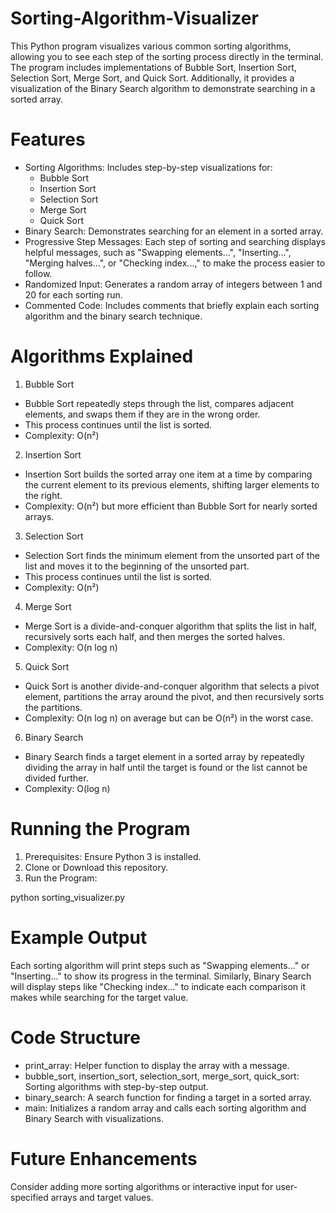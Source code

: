 # Sorting-Algorithm-Visualizer

This Python program visualizes various common sorting algorithms, allowing you to see each step of the sorting process directly in the terminal. The program includes implementations of Bubble Sort, Insertion Sort, Selection Sort, Merge Sort, and Quick Sort. Additionally, it provides a visualization of the Binary Search algorithm to demonstrate searching in a sorted array.

# Features
  - Sorting Algorithms: Includes step-by-step visualizations for:
    - Bubble Sort
    - Insertion Sort
    - Selection Sort
    - Merge Sort
    - Quick Sort
  - Binary Search: Demonstrates searching for an element in a sorted array.
  - Progressive Step Messages: Each step of sorting and searching displays helpful messages,       such as "Swapping elements...", "Inserting...", "Merging halves...", or "Checking              index...," to make the process easier to follow.
  - Randomized Input: Generates a random array of integers between 1 and 20 for each sorting       run.
  - Commented Code: Includes comments that briefly explain each sorting algorithm and the          binary search technique.

# Algorithms Explained

1. Bubble Sort
  - Bubble Sort repeatedly steps through the list, compares adjacent elements, and swaps them      if they are in the wrong order.
  - This process continues until the list is sorted.
  - Complexity: O(n²)
2. Insertion Sort
  - Insertion Sort builds the sorted array one item at a time by comparing the current element     to its previous elements, shifting larger elements to the right.
  - Complexity: O(n²) but more efficient than Bubble Sort for nearly sorted arrays.
3. Selection Sort
  - Selection Sort finds the minimum element from the unsorted part of the list and moves it       to the beginning of the unsorted part.
  - This process continues until the list is sorted.
  - Complexity: O(n²)
4. Merge Sort
  - Merge Sort is a divide-and-conquer algorithm that splits the list in half, recursively         sorts each half, and then merges the sorted halves.
  - Complexity: O(n log n)
5. Quick Sort
  - Quick Sort is another divide-and-conquer algorithm that selects a pivot element,               partitions the array around the pivot, and then recursively sorts the partitions.
  - Complexity: O(n log n) on average but can be O(n²) in the worst case.
6. Binary Search
  - Binary Search finds a target element in a sorted array by repeatedly dividing the array in     half until the target is found or the list cannot be divided further.
  - Complexity: O(log n)

# Running the Program
1. Prerequisites: Ensure Python 3 is installed.
2. Clone or Download this repository.
3. Run the Program:

python sorting_visualizer.py

# Example Output
Each sorting algorithm will print steps such as "Swapping elements..." or "Inserting..." to show its progress in the terminal. Similarly, Binary Search will display steps like "Checking index..." to indicate each comparison it makes while searching for the target value.

# Code Structure
  - print_array: Helper function to display the array with a message.
  - bubble_sort, insertion_sort, selection_sort, merge_sort, quick_sort: Sorting algorithms        with step-by-step output.
  - binary_search: A search function for finding a target in a sorted array.
  - main: Initializes a random array and calls each sorting algorithm and Binary Search with       visualizations.

# Future Enhancements
Consider adding more sorting algorithms or interactive input for user-specified arrays and target values.
